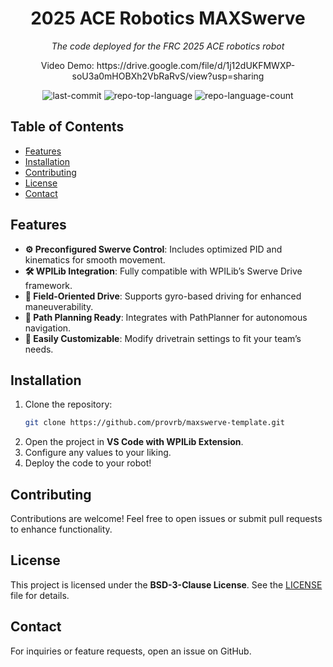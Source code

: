 <div align="center">
  <h1>2025 ACE Robotics MAXSwerve</h1>
  <p><em>The code deployed for the FRC 2025 ACE robotics robot</em></p>

  <p>Video Demo: https://drive.google.com/file/d/1j12dUKFMWXP-soU3a0mHOBXh2VbRaRvS/view?usp=sharing</p>

  <img alt="last-commit" src="https://img.shields.io/github/last-commit/7022AceRobotics/MAXSwerve-Java-Template-main?style=flat&logo=git&logoColor=white&color=0080ff">
  <img alt="repo-top-language" src="https://img.shields.io/github/languages/top/7022AceRobotics/MAXSwerve-Java-Template-main?style=flat&color=0080ff">
  <img alt="repo-language-count" src="https://img.shields.io/github/languages/count/7022AceRobotics/MAXSwerve-Java-Template-main?style=flat&color=0080ff">
</div>

## Table of Contents
- [Features](#features)
- [Installation](#installation)
- [Contributing](#contributing)
- [License](#license)
- [Contact](#contact)

## Features
- **⚙️ Preconfigured Swerve Control**: Includes optimized PID and kinematics for smooth movement.
- **🛠️ WPILib Integration**: Fully compatible with WPILib’s Swerve Drive framework.
- **📡 Field-Oriented Drive**: Supports gyro-based driving for enhanced maneuverability.
- **🚀 Path Planning Ready**: Integrates with PathPlanner for autonomous navigation.
- **🔧 Easily Customizable**: Modify drivetrain settings to fit your team’s needs.

## Installation
1. Clone the repository:
   ```sh
   git clone https://github.com/provrb/maxswerve-template.git
   ```
2. Open the project in **VS Code with WPILib Extension**.
3. Configure any values to your liking.
4. Deploy the code to your robot!

## Contributing
Contributions are welcome! Feel free to open issues or submit pull requests to enhance functionality.

## License
This project is licensed under the **BSD-3-Clause License**. See the [LICENSE](LICENSE) file for details.

## Contact
For inquiries or feature requests, open an issue on GitHub.

